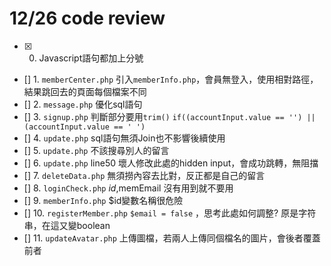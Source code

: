 # 12/26 code review
- [x] 0. Javascript語句都加上分號  <br>
- [] 1. `memberCenter.php` 引入`memberInfo.php`，會員無登入，使用相對路徑，結果跳回去的頁面每個檔案不同  <br>
- [] 2. `message.php` 優化sql語句<br>
- [] 3. `signup.php` 判斷部分要用`trim()`  `if((accountInput.value == '') || (accountInput.value == ' ')` <br>
- [] 4. `update.php`  sql語句無須Join也不影響後續使用<br>
- [] 5. `update.php` 不該搜尋別人的留言<br>
- [] 6. `update.php`   line50 壞人修改此處的hidden input，會成功跳轉，無阻擋<br>
- [] 7. `deleteData.php`  無須撈內容去比對，反正都是自己的留言<br>
- [] 8. `loginCheck.php`   $id ,$memEmail 沒有用到就不要用<br>
- [] 9. `memberInfo.php`  $id變數名稱很危險<br>
- [] 10.  `registerMember.php`  `$email = false` ，思考此處如何調整? 原是字符串，在這又變boolean<br>
- [] 11.  `updateAvatar.php`  上傳圖檔，若兩人上傳同個檔名的圖片，會後者覆蓋前者<br>
